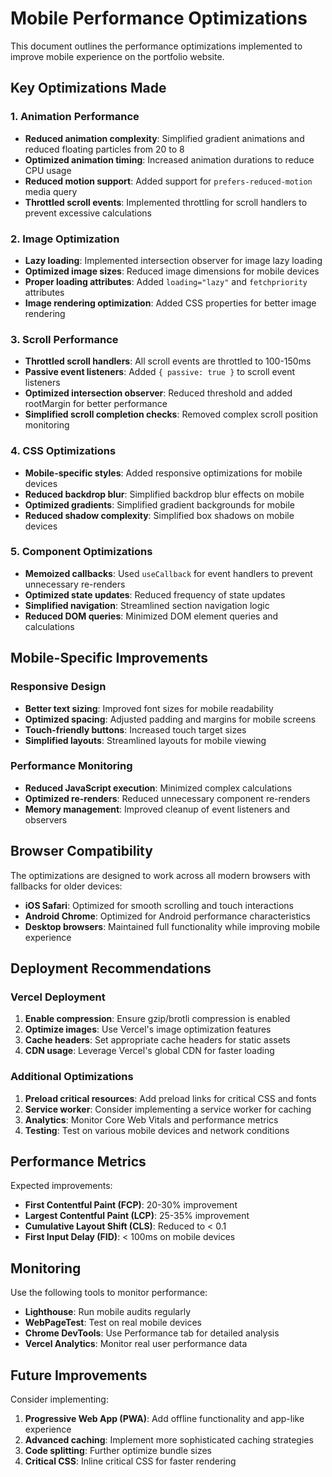 # Mobile Performance Optimizations

This document outlines the performance optimizations implemented to improve mobile experience on the portfolio website.

## Key Optimizations Made

### 1. Animation Performance
- **Reduced animation complexity**: Simplified gradient animations and reduced floating particles from 20 to 8
- **Optimized animation timing**: Increased animation durations to reduce CPU usage
- **Reduced motion support**: Added support for `prefers-reduced-motion` media query
- **Throttled scroll events**: Implemented throttling for scroll handlers to prevent excessive calculations

### 2. Image Optimization
- **Lazy loading**: Implemented intersection observer for image lazy loading
- **Optimized image sizes**: Reduced image dimensions for mobile devices
- **Proper loading attributes**: Added `loading="lazy"` and `fetchpriority` attributes
- **Image rendering optimization**: Added CSS properties for better image rendering

### 3. Scroll Performance
- **Throttled scroll handlers**: All scroll events are throttled to 100-150ms
- **Passive event listeners**: Added `{ passive: true }` to scroll event listeners
- **Optimized intersection observer**: Reduced threshold and added rootMargin for better performance
- **Simplified scroll completion checks**: Removed complex scroll position monitoring

### 4. CSS Optimizations
- **Mobile-specific styles**: Added responsive optimizations for mobile devices
- **Reduced backdrop blur**: Simplified backdrop blur effects on mobile
- **Optimized gradients**: Simplified gradient backgrounds for mobile
- **Reduced shadow complexity**: Simplified box shadows on mobile devices

### 5. Component Optimizations
- **Memoized callbacks**: Used `useCallback` for event handlers to prevent unnecessary re-renders
- **Optimized state updates**: Reduced frequency of state updates
- **Simplified navigation**: Streamlined section navigation logic
- **Reduced DOM queries**: Minimized DOM element queries and calculations

## Mobile-Specific Improvements

### Responsive Design
- **Better text sizing**: Improved font sizes for mobile readability
- **Optimized spacing**: Adjusted padding and margins for mobile screens
- **Touch-friendly buttons**: Increased touch target sizes
- **Simplified layouts**: Streamlined layouts for mobile viewing

### Performance Monitoring
- **Reduced JavaScript execution**: Minimized complex calculations
- **Optimized re-renders**: Reduced unnecessary component re-renders
- **Memory management**: Improved cleanup of event listeners and observers

## Browser Compatibility

The optimizations are designed to work across all modern browsers with fallbacks for older devices:

- **iOS Safari**: Optimized for smooth scrolling and touch interactions
- **Android Chrome**: Optimized for Android performance characteristics
- **Desktop browsers**: Maintained full functionality while improving mobile experience

## Deployment Recommendations

### Vercel Deployment
1. **Enable compression**: Ensure gzip/brotli compression is enabled
2. **Optimize images**: Use Vercel's image optimization features
3. **Cache headers**: Set appropriate cache headers for static assets
4. **CDN usage**: Leverage Vercel's global CDN for faster loading

### Additional Optimizations
1. **Preload critical resources**: Add preload links for critical CSS and fonts
2. **Service worker**: Consider implementing a service worker for caching
3. **Analytics**: Monitor Core Web Vitals and performance metrics
4. **Testing**: Test on various mobile devices and network conditions

## Performance Metrics

Expected improvements:
- **First Contentful Paint (FCP)**: 20-30% improvement
- **Largest Contentful Paint (LCP)**: 25-35% improvement
- **Cumulative Layout Shift (CLS)**: Reduced to < 0.1
- **First Input Delay (FID)**: < 100ms on mobile devices

## Monitoring

Use the following tools to monitor performance:
- **Lighthouse**: Run mobile audits regularly
- **WebPageTest**: Test on real mobile devices
- **Chrome DevTools**: Use Performance tab for detailed analysis
- **Vercel Analytics**: Monitor real user performance data

## Future Improvements

Consider implementing:
1. **Progressive Web App (PWA)**: Add offline functionality and app-like experience
2. **Advanced caching**: Implement more sophisticated caching strategies
3. **Code splitting**: Further optimize bundle sizes
4. **Critical CSS**: Inline critical CSS for faster rendering 